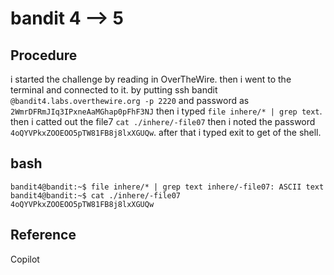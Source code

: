 # bandit 4 --> 5

## Procedure
i started the challenge by reading in OverTheWire.
then i went to the terminal and connected to it.
by putting ssh bandit `@bandit4.labs.overthewire.org -p 2220` 
and password as `2WmrDFRmJIq3IPxneAaMGhap0pFhF3NJ`
then i typed `file inhere/* | grep text`.
then i catted out the file7 `cat ./inhere/-file07`
then i noted the password `4oQYVPkxZOOEOO5pTW81FB8j8lxXGUQw`.
after that i typed exit to get of the shell.

## bash
`bandit4@bandit:~$ file inhere/* | grep text
inhere/-file07: ASCII text
bandit4@bandit:~$ cat ./inhere/-file07
4oQYVPkxZOOEOO5pTW81FB8j8lxXGUQw`

## Reference 
Copilot
